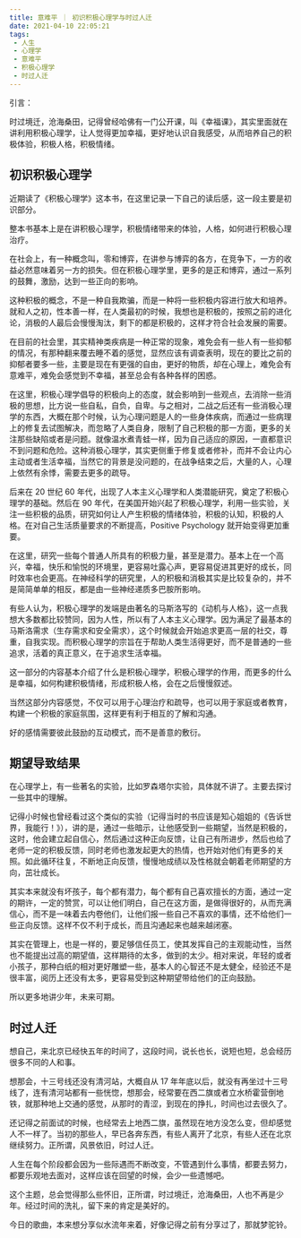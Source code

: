 ```yaml
---
title: 意难平 ｜ 初识积极心理学与时过人迁
date: 2021-04-10 22:05:21
tags: 
 - 人生
 - 心理学
 - 意难平
 - 积极心理学
 - 时过人迁
---
```


引言：

时过境迁，沧海桑田，记得曾经哈佛有一门公开课，叫《幸福课》，其实里面就在讲利用积极心理学，让人觉得更加幸福，更好地认识自我感受，从而培养自己的积极体验，积极人格，积极情绪。

## 初识积极心理学

近期读了《积极心理学》这本书，在这里记录一下自己的读后感，这一段主要是初识部分。

整本书基本上是在讲积极心理学，积极情绪带来的体验，人格，如何进行积极心理治疗。

在社会上，有一种概念叫，零和博弈，在讲参与博弈的各方，在竞争下，一方的收益必然意味着另一方的损失。但在积极心理学里，更多的是正和博弈，通过一系列的鼓舞，激励，达到一些正向的影响。

这种积极的概念，不是一种自我欺骗，而是一种将一些积极内容进行放大和培养。就和人之初，性本善一样，在人类最初的时候，我想也是积极的，按照之前的进化论，消极的人最后会慢慢淘汰，剩下的都是积极的，这样才符合社会发展的需要。

在目前的社会里，其实精神类疾病是一种正常的现象，难免会有一些人有一些抑郁的情况，有那种翻来覆去睡不着的感觉，显然应该有调查表明，现在的要比之前的抑郁者要多一些，主要是现在有更强的自由，更好的物质，却在心理上，难免会有意难平，难免会感觉到不幸福，甚至总会有各种各样的困惑。

在这里，积极心理学倡导的积极向上的态度，就会影响到一些观点，去消除一些消极的思想，比方说一些自私，自负，自卑。与之相对，二战之后还有一些消极心理学的东西，大概在那个时候，认为心理问题是人的一些身体疾病，而通过一些病理上的修复去试图解决，而忽略了人类自身，限制了自己积极的那一方面，更多的关注那些缺陷或者是问题。就像温水煮青蛙一样，因为自己适应的原因，一直都意识不到问题和危险。这种消极心理学，其实更侧重于修复或者修补，而并不会让内心主动或者生活幸福，当然它的背景是没问题的，在战争结束之后，大量的人，心理上依然有余悸，需要去更多的疏导。

后来在 20 世纪 60 年代，出现了人本主义心理学和人类潜能研究，奠定了积极心理学的基础。然后在 90 年代，在美国开始兴起了积极心理学，利用一些实验，关注一些积极的品质，研究如何让人产生积极的情绪体验，积极的认知，积极的人格。在对自己生活质量要求的不断提高，Positive Psychology 就开始变得更加重要。

在这里，研究一些每个普通人所具有的积极力量，甚至是潜力。基本上在一个高兴，幸福，快乐和愉悦的环境里，更容易吐露心声，更容易促进其更好的成长，同时效率也会更高。在神经科学的研究里，人的积极和消极其实是比较复杂的，并不是简简单单的相反，都是由一些神经递质多巴胺所影响。

有些人认为，积极心理学的发端是由著名的马斯洛写的《动机与人格》，这一点我想大多数都比较赞同，因为人性，所以有了人本主义心理学。因为满足了最基本的马斯洛需求（生存需求和安全需求），这个时候就会开始追求更高一层的社交，尊重，自我实现。而积极心理学的宗旨在于帮助人类生活得更好，而不是普通的一些追求，活着的真正意义，在于追求生活幸福。

这一部分的内容基本介绍了什么是积极心理学，积极心理学的作用，而更多的什么是幸福，如何构建积极情绪，形成积极人格，会在之后慢慢叙述。

当然这部分内容感觉，不仅可以用于心理治疗和疏导，也可以用于家庭或者教育，构建一个积极的家庭氛围，这样更有利于相互的了解和沟通。

好的感情需要彼此鼓励的互动模式，而不是善意的敷衍。

## 期望导致结果

在心理学上，有一些著名的实验，比如罗森塔尔实验，具体就不讲了。主要去探讨一些其中的理解。

记得小时候也曾经看过这个类似的实验（记得当时的书应该是知心姐姐的《告诉世界，我能行！》），讲的是，通过一些暗示，让他感受到一些期望，当然是积极的，这时，他会建立起自信心，然后通过这种正向反馈，让自己有所进步，然后也给了老师一定的积极反馈，同时老师也激发起更大的热情，也开始对他们有更多的关照。如此循环往复，不断地正向反馈，慢慢地成绩以及性格就会朝着老师期望的方向，茁壮成长。

其实本来就没有坏孩子，每个都有潜力，每个都有自己喜欢擅长的方面，通过一定的期许，一定的赞赏，可以让他们明白，自己在这方面，是做得很好的，从而充满信心，而不是一味着去内卷他们，让他们报一些自己不喜欢的事情，还不给他们一些正向反馈。这样不仅不利于成长，而且沟通起来也越来越闭塞。

其实在管理上，也是一样的，要足够信任员工，使其发挥自己的主观能动性，当然也不能提出过高的期望值，这样期待的太多，做到的太少。相对来说，年轻的或者小孩子，那种白纸的相对更好雕塑一些，基本人的心智还不是太健全，经验还不是很丰富，阅历上还没有太多，更容易受到这种期望带给他们的正向鼓励。

所以更多地讲少年，未来可期。

## 时过人迁

想自己，来北京已经快五年的时间了，这段时间，说长也长，说短也短，总会经历很多不同的人和事。

想那会，十三号线还没有清河站，大概自从 17 年年底以后，就没有再坐过十三号线了，连有清河站都有一些恍惚，想那会，经常要在西二旗或者立水桥霍营倒地铁，就那种地上交通的感觉，从那时的青涩，到现在的挣扎，时间也过去很久了。

还记得之前面试的时候，也经常去上地西二旗，虽然现在地方没怎么变，但却感觉人不一样了。当初的那些人，早已各奔东西，有些人离开了北京，有些人还在北京继续努力。正所谓，风景依旧，时过人迁。

人生在每个阶段都会因为一些际遇而不断改变，不管遇到什么事情，都要去努力，都要乐观地去面对，这样应该在回望的时候，会少一些遗憾吧。

这个主题，总会觉得那么些怀旧，正所谓，时过境迁，沧海桑田，人也不再是少年。经过时间的洗礼，留下来的肯定是美好的。

今日的歌曲，本来想分享似水流年来着，好像记得之前有分享过了，那就梦驼铃。

